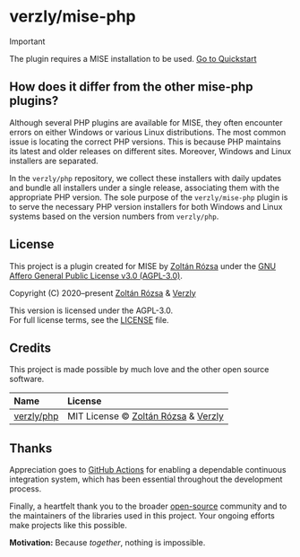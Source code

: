 # verzly/mise-php

> [!IMPORTANT]
> The plugin requires a MISE installation to be used. <a href="https://github.com/jdx/mise#quickstart" target="_blank">Go to Quickstart</a>

## How does it differ from the other mise-php plugins?

Although several PHP plugins are available for MISE, they often encounter errors on either Windows or various Linux distributions. The most common issue is locating the correct PHP versions. This is because PHP maintains its latest and older releases on different sites. Moreover, Windows and Linux installers are separated.

In the `verzly/php` repository, we collect these installers with daily updates and bundle all installers under a single release, associating them with the appropriate PHP version. The sole purpose of the `verzly/mise-php` plugin is to serve the necessary PHP version installers for both Windows and Linux systems based on the version numbers from `verzly/php`.

## License

This project is a plugin created for MISE by [Zoltán Rózsa](https://github.com/rozsazoltan) under the [GNU Affero General Public License v3.0 (AGPL-3.0)](https://www.gnu.org/licenses/agpl-3.0.html).

Copyright (C) 2020–present [Zoltán Rózsa](https://github.com/rozsazoltan) & [Verzly](https://github.com/verzly)

This version is licensed under the AGPL-3.0.  
For full license terms, see the [LICENSE](./LICENSE) file.

## Credits

This project is made possible by much love and the other open source software.

|Name|License|
|:---|:---|
|[verzly/php](https://github.com/verzly/php)|MIT License © [Zoltán Rózsa](https://github.com/verzly/mise-php) & [Verzly](https://github.com/verzly)|

## Thanks

Appreciation goes to [GitHub Actions](https://github.com/features/actions) for enabling a dependable continuous integration system, which has been essential throughout the development process.

Finally, a heartfelt thank you to the broader [open-source](https://github.com/open-source) community and to the maintainers of the libraries used in this project. Your ongoing efforts make projects like this possible.

**Motivation:** Because _together_, nothing is impossible.

